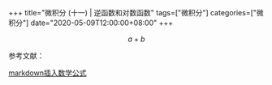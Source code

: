 +++
title="微积分 (十一) | 逆函数和对数函数"
tags=["微积分"]
categories=["微积分"]
date="2020-05-09T12:00:00+08:00"
+++


$$a + b$$



参考文献： 

[markdown插入数学公式](https://juejin.im/post/5a6721bd518825733201c4a2#heading-21)